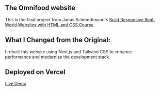 ## The Omnifood website

This is the final project from Jonas Schmedtmann's <a href="https://www.udemy.com/course/design-and-develop-a-killer-website-with-html5-and-css3">Build Responsive Real-World Websites with HTML and CSS Course</a>.

## What I Changed from the Original:

I rebuilt this website using Next.js and Tailwind CSS to enhance performance and modernize the development stack.

## Deployed on Vercel

<a href="https://omnifood-nine-smoky.vercel.app/">Live Demo</a>
